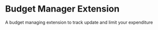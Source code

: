 # Budget Manager Extension
 A budget managing extension to track update and limit your expenditure 
